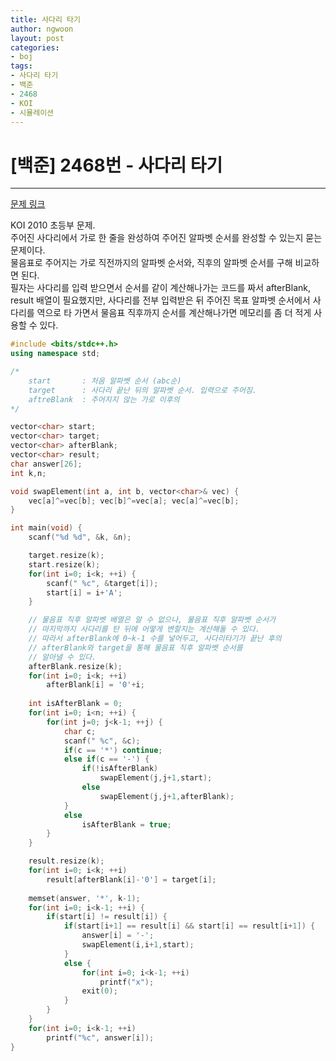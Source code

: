 ```yaml
---
title: 사다리 타기
author: ngwoon
layout: post
categories:
- boj
tags:
- 사다리 타기
- 백준
- 2468
- KOI
- 시뮬레이션
---
```


# [백준] 2468번 - 사다리 타기
- - -

[문제 링크](https://www.acmicpc.net/problem/2468)

KOI 2010 초등부 문제.<br/>
주어진 사다리에서 가로 한 줄을 완성하여 주어진 알파벳 순서를 완성할 수 있는지 묻는 문제이다.<br/>
물음표로 주어지는 가로 직전까지의 알파벳 순서와, 직후의 알파벳 순서를 구해 비교하면 된다.<br/>
필자는 사다리를 입력 받으면서 순서를 같이 계산해나가는 코드를 짜서 afterBlank, result 배열이 필요했지만, 사다리를 전부 입력받은 뒤 주어진 목표 알파벳 순서에서 사다리를 역으로 타 가면서 물음표 직후까지 순서를 계산해나가면 메모리를 좀 더 적게 사용할 수 있다.<br/>

```cpp
#include <bits/stdc++.h>
using namespace std;

/*
    start       : 처음 알파벳 순서 (abc순)
    target      : 사다리 끝난 뒤의 알파벳 순서. 입력으로 주어짐.
    aftreBlank  : 주어지지 않는 가로 이후의  
*/

vector<char> start;
vector<char> target;
vector<char> afterBlank;
vector<char> result;
char answer[26];
int k,n;

void swapElement(int a, int b, vector<char>& vec) {
    vec[a]^=vec[b]; vec[b]^=vec[a]; vec[a]^=vec[b];
}

int main(void) {
    scanf("%d %d", &k, &n);

    target.resize(k);
    start.resize(k);
    for(int i=0; i<k; ++i) {
        scanf(" %c", &target[i]);
        start[i] = i+'A';
    }

    // 물음표 직후 알파벳 배열은 알 수 없으나, 물음표 직후 알파벳 순서가 
    // 마지막까지 사다리를 탄 뒤에 어떻게 변할지는 계산해둘 수 있다.
    // 따라서 afterBlank에 0~k-1 수를 넣어두고, 사다리타기가 끝난 후의 
    // afterBlank와 target을 통해 물음표 직후 알파벳 순서를
    // 알아낼 수 있다.
    afterBlank.resize(k);
    for(int i=0; i<k; ++i)
        afterBlank[i] = '0'+i;
    
    int isAfterBlank = 0;
    for(int i=0; i<n; ++i) {
        for(int j=0; j<k-1; ++j) {
            char c;
            scanf(" %c", &c);
            if(c == '*') continue;
            else if(c == '-') {
                if(!isAfterBlank)
                    swapElement(j,j+1,start);
                else
                    swapElement(j,j+1,afterBlank);
            }
            else
                isAfterBlank = true;
        }
    }

    result.resize(k);
    for(int i=0; i<k; ++i)
        result[afterBlank[i]-'0'] = target[i];
    
    memset(answer, '*', k-1);
    for(int i=0; i<k-1; ++i) {
        if(start[i] != result[i]) {
            if(start[i+1] == result[i] && start[i] == result[i+1]) {
                answer[i] = '-';
                swapElement(i,i+1,start);
            }
            else {
                for(int i=0; i<k-1; ++i)
                    printf("x");
                exit(0);
            }
        }
    }
    for(int i=0; i<k-1; ++i)
        printf("%c", answer[i]);
}
```
